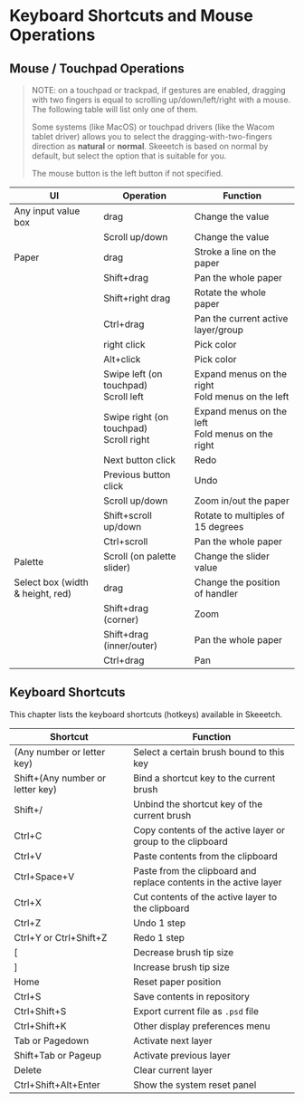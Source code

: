 # Keyboard Shortcuts and Mouse Operations

## Mouse / Touchpad Operations

> NOTE: on a touchpad or trackpad, if gestures are enabled, dragging with two fingers is equal to scrolling up/down/left/right with a mouse. The following table will list only one of them.
>
> Some systems (like MacOS) or touchpad drivers (like the Wacom tablet driver) allows you to select the dragging-with-two-fingers direction as **natural** or **normal**. Skeeetch is based on normal by default, but select the option that is suitable for you.
>
> The mouse button is the left button if not specified.

| UI                               | Operation                                   | Function                                              |
| -------------------------------- | ------------------------------------------- | ----------------------------------------------------- |
| Any input value box              | drag                                        | Change the value                                      |
|                                  | Scroll up/down                              | Change the value                                      |
| Paper                            | drag                                        | Stroke a line on the paper                            |
|                                  | Shift+drag                                  | Pan the whole paper                                   |
|                                  | Shift+right drag                            | Rotate the whole paper                                |
|                                  | Ctrl+drag                                   | Pan the current active layer/group                    |
|                                  | right click                                 | Pick color                                            |
|                                  | Alt+click                                   | Pick color                                            |
|                                  | Swipe left (on touchpad)<br />Scroll left   | Expand menus on the right<br />Fold menus on the left |
|                                  | Swipe right (on touchpad)<br />Scroll right | Expand menus on the left<br />Fold menus on the right |
|                                  | Next button click                           | Redo                                                  |
|                                  | Previous button click                       | Undo                                                  |
|                                  | Scroll up/down                              | Zoom in/out the paper                                 |
|                                  | Shift+scroll up/down                        | Rotate to multiples of 15 degrees                     |
|                                  | Ctrl+scroll                                 | Pan the whole paper                                   |
| Palette                          | Scroll (on palette slider)                  | Change the slider value                               |
| Select box (width & height, red) | drag                                        | Change the position of handler                        |
|                                  | Shift+drag (corner)                         | Zoom                                                  |
|                                  | Shift+drag (inner/outer)                    | Pan the whole paper                                   |
|                                  | Ctrl+drag                                   | Pan                                                   |


## Keyboard Shortcuts

This chapter lists the keyboard shortcuts (hotkeys) available in Skeeetch.

| Shortcut                         | Function                                                     |
| -------------------------------- | ------------------------------------------------------------ |
| (Any number or letter key)       | Select a certain brush bound to this key                     |
| Shift+(Any number or letter key) | Bind a shortcut key to the current brush                     |
| Shift+/                          | Unbind the shortcut key of the current brush                 |
| Ctrl+C                           | Copy contents of the active layer or group to the clipboard  |
| Ctrl+V                           | Paste contents from the clipboard                            |
| Ctrl+Space+V                     | Paste from the clipboard and replace contents in the active layer |
| Ctrl+X                           | Cut contents of the active layer to the clipboard            |
| Ctrl+Z                           | Undo 1 step                                                  |
| Ctrl+Y or Ctrl+Shift+Z           | Redo 1 step                                                  |
| [                                | Decrease brush tip size                                      |
| ]                                | Increase brush tip size                                      |
| Home                             | Reset paper position                                         |
| Ctrl+S                           | Save contents in repository                                  |
| Ctrl+Shift+S                     | Export current file as `.psd` file                           |
| Ctrl+Shift+K                     | Other display preferences menu                               |
| Tab or Pagedown                  | Activate next layer                                          |
| Shift+Tab or Pageup              | Activate previous layer                                      |
| Delete                           | Clear current layer                                          |
| Ctrl+Shift+Alt+Enter             | Show the system reset panel                                  |

